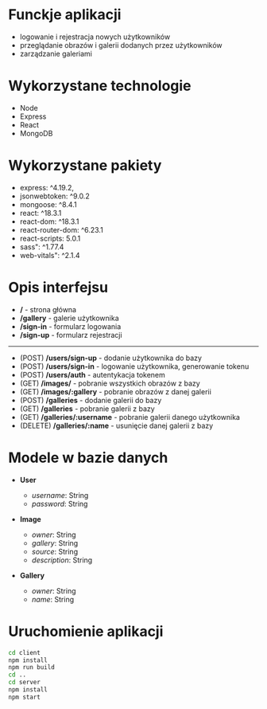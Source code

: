 # Funckje aplikacji

- logowanie i rejestracja nowych użytkowników
- przeglądanie obrazów i galerii dodanych przez użytkowników
- zarządzanie galeriami

# Wykorzystane technologie

- Node
- Express
- React
- MongoDB

# Wykorzystane pakiety

- express: ^4.19.2,
- jsonwebtoken: ^9.0.2
- mongoose: ^8.4.1
- react: ^18.3.1
- react-dom: ^18.3.1
- react-router-dom: ^6.23.1
- react-scripts: 5.0.1
- sass": ^1.77.4
- web-vitals": ^2.1.4

# Opis interfejsu

- **/** - strona główna
- **/gallery** - galerie użytkownika
- **/sign-in** - formularz logowania
- **/sign-up** - formularz rejestracji

---

- (POST) **/users/sign-up** - dodanie użytkownika do bazy
- (POST) **/users/sign-in** - logowanie użytkownika, generowanie tokenu
- (POST) **/users/auth** - autentykacja tokenem
- (GET) **/images/** - pobranie wszystkich obrazów z bazy
- (GET) **/images/:gallery** - pobranie obrazów z danej galerii
- (POST) **/galleries** - dodanie galerii do bazy
- (GET) **/galleries** - pobranie galerii z bazy
- (GET) **/galleries/:username** - pobranie galerii danego użytkownika
- (DELETE) **/galleries/:name** - usunięcie danej galerii z bazy

# Modele w bazie danych

- **User**
    - *username*: String
    - *password*: String

- **Image**
    - *owner*: String
    - *gallery*: String
    - *source*: String
    - *description*: String

- **Gallery**
    - *owner*: String
    - *name*: String

# Uruchomienie aplikacji

```bash
cd client
npm install
npm run build
cd ..
cd server
npm install
npm start
```
